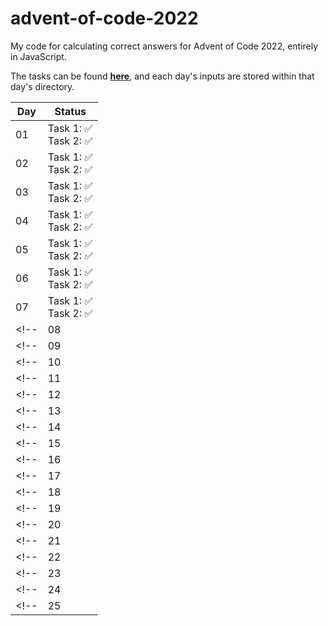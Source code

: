 # advent-of-code-2022

My code for calculating correct answers for Advent of Code 2022, entirely in JavaScript.

The tasks can be found **[here](https://adventofcode.com/2022)**, and each day's inputs are stored within that day's directory.

| Day | Status |
|-|-|
|01|Task 1:&nbsp;✅<br>Task 2:&nbsp;✅|
|02|Task 1:&nbsp;✅<br>Task 2:&nbsp;✅|
|03|Task 1:&nbsp;✅<br>Task 2:&nbsp;✅|
|04|Task 1:&nbsp;✅<br>Task 2:&nbsp;✅|
|05|Task 1:&nbsp;✅<br>Task 2:&nbsp;✅|
|06|Task 1:&nbsp;✅<br>Task 2:&nbsp;✅|
|07|Task 1:&nbsp;✅<br>Task 2:&nbsp;✅|
<!-- |08|| -->
<!-- |09|| -->
<!-- |10|| -->
<!-- |11|| -->
<!-- |12|| -->
<!-- |13|| -->
<!-- |14|| -->
<!-- |15|| -->
<!-- |16|| -->
<!-- |17|| -->
<!-- |18|| -->
<!-- |19|| -->
<!-- |20|| -->
<!-- |21|| -->
<!-- |22|| -->
<!-- |23|| -->
<!-- |24|| -->
<!-- |25|| -->
